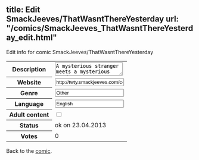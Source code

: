 title: Edit SmackJeeves/ThatWasntThereYesterday
url: "/comics/SmackJeeves_ThatWasntThereYesterday_edit.html"
---
Edit info for comic SmackJeeves/ThatWasntThereYesterday

<form name="comic" action="http://gaepostmail.appengine.com/comic" name="post">
<table class="comicinfo">
<tr>
<th>Description</th><td><textarea name="description">A mysterious stranger meets a mysterious road.</textarea></td>
</tr>
<tr>
<th>Website</th><td><input type="text" name="url" value="http://twty.smackjeeves.com/comics/"/></td>
</tr>
<tr>
<th>Genre</th><td><input type="text" name="genre" value="Other"/></td>
</tr>
<tr>
<th>Language</th><td><input type="text" name="language" value="English"/></td>
</tr>
<tr>
<th>Adult content</th><td><input type="checkbox" name="adult" value="adult" /></td>
</tr>
<tr>
<th>Status</th><td>ok on 23.04.2013</td>
</tr>
<tr>
<th>Votes</th><td>0</div></td>
</tr>
</table>
</form>

Back to the [comic](/comics/SmackJeeves_ThatWasntThereYesterday.html).
